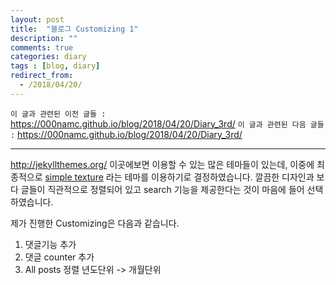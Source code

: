 ```yaml
---
layout: post
title:  "블로그 Customizing 1"
description: ""
comments: true
categories: diary
tags : [blog, diary]
redirect_from:
  - /2018/04/20/
---
```


`이 글과 관련된 이전 글들 :`
 https://000namc.github.io/blog/2018/04/20/Diary_3rd/
`이 글과 관련된 다음 글들 :`
 https://000namc.github.io/blog/2018/04/20/Diary_3rd/

___


http://jekyllthemes.org/ 이곳에보면 이용할 수 있는 많은 테마들이 있는데, 이중에 최종적으로 [simple texture](https://github.com/yizeng/jekyll-theme-simple-texture) 라는 테마를 이용하기로 결정하였습니다. 깔끔한 디자인과 보다 글들이 직관적으로 정렬되어 있고 search 기능을 제공한다는 것이 마음에 들어 선택하였습니다.

제가 진행한 Customizing은 다음과 같습니다.

1. 댓글기능 추가
2. 댓글 counter 추가
3. All posts 정렬 년도단위 -> 개월단위
